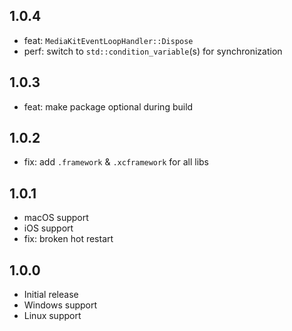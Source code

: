 ## 1.0.4

- feat: `MediaKitEventLoopHandler::Dispose`
- perf: switch to `std::condition_variable`(s) for synchronization

## 1.0.3

- feat: make package optional during build

## 1.0.2

- fix: add `.framework` & `.xcframework` for all libs

## 1.0.1

- macOS support
- iOS support
- fix: broken hot restart

## 1.0.0

- Initial release
- Windows support
- Linux support
